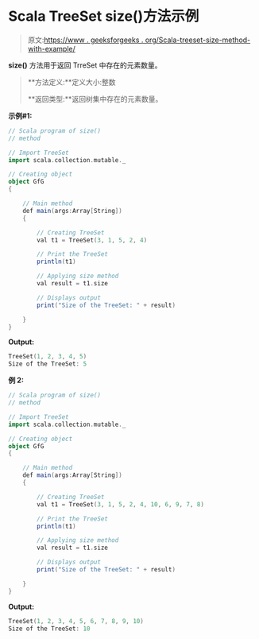 # Scala TreeSet size()方法示例

> 原文:[https://www . geeksforgeeks . org/Scala-treeset-size-method-with-example/](https://www.geeksforgeeks.org/scala-treeset-size-method-with-example/)

**size()** 方法用于返回 TrreSet 中存在的元素数量。

> **方法定义:**定义大小:整数
> 
> **返回类型:**返回树集中存在的元素数量。

**示例#1:**

```scala
// Scala program of size() 
// method 

// Import TreeSet
import scala.collection.mutable._

// Creating object 
object GfG 
{ 

    // Main method 
    def main(args:Array[String]) 
    { 

        // Creating TreeSet
        val t1 = TreeSet(3, 1, 5, 2, 4)  

        // Print the TreeSet 
        println(t1) 

        // Applying size method  
        val result = t1.size

        // Displays output  
        print("Size of the TreeSet: " + result) 

    } 
} 
```

**Output:**

```scala
TreeSet(1, 2, 3, 4, 5)
Size of the TreeSet: 5

```

**例 2:**

```scala
// Scala program of size() 
// method 

// Import TreeSet
import scala.collection.mutable._

// Creating object 
object GfG 
{ 

    // Main method 
    def main(args:Array[String]) 
    { 

        // Creating TreeSet
        val t1 = TreeSet(3, 1, 5, 2, 4, 10, 6, 9, 7, 8)  

        // Print the TreeSet 
        println(t1) 

        // Applying size method  
        val result = t1.size

        // Displays output  
        print("Size of the TreeSet: " + result) 

    } 
} 
```

**Output:**

```scala
TreeSet(1, 2, 3, 4, 5, 6, 7, 8, 9, 10)
Size of the TreeSet: 10

```
